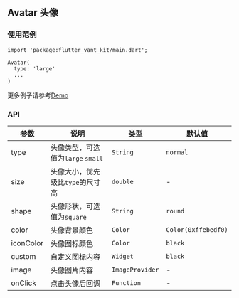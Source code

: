 ## Avatar 头像

### 使用范例

```
import 'package:flutter_vant_kit/main.dart';

Avatar(
  type: 'large'
  ...
)
```

更多例子请参考[Demo](../example/lib/routes/demoAvatar.dart)

### API

| 参数  | 说明  | 类型  | 默认值  |
| ------------ | ------------ | ------------ | ------------ |
| type | 头像类型，可选值为`large` `small` | `String` | `normal` |
| size | 头像大小，优先级比`type`的尺寸高 | `double` | - |
| shape | 头像形状，可选值为`square` | `String` | `round` |
| color | 头像背景颜色 | `Color` | `Color(0xffebedf0)` |
| iconColor | 头像图标颜色 | `Color` | `black` |
| custom | 自定义图标内容 | `Widget` | `black` |
| image | 头像图片内容 | `ImageProvider` | - |
| onClick | 点击头像后回调 | `Function` | - |
